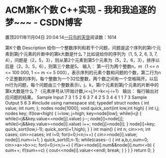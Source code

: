 
# ACM第K个数 C++实现 - 我和我追逐的梦~~~ - CSDN博客


置顶2011年11月04日 20:04:14[一只鸟的天空](https://me.csdn.net/heyongluoyao8)阅读数：1614


第K个数
Description
给你一个整数序列和若干个问题，问题是这个序列的第i个元素到第j个元素的片断中的第k大数是什么？比如说给你的序列为（1, 5, 2, 6, 3, 7, 4），问题是（2，5，3），则从第2个元素到第5个元素为（5，2，6，3），排序以后是（2，3，5，6），则第三个数是5。
输入：
第一行为两个整数n，m（1 <= n <= 100 000, 1 <= m <= 5 000），表示序列的元素个数和问题的个数，第二行为n个正整数的序列，每个整数为一个32位整数，两个数之间有一个空格隔开。以后m行为问题，每个问题由三个整数表示i，j，k，第i个元素到第j个元素的片断中的第k大数是什么？（元素序号从1开始计数,i<=j,1<=k<=j-i+1）
输出：
每行输出对应问题的结果。
Sample Input
7 3
1 5 2 6 3 7 4
2 5 3
4 4 1
1 7 3
Sample Output
5
6
3
\#include<iostream>
using namespace std;
typedef struct nodes
{
int value;
int num;
};
nodes node[1000];
void quick_sort(int low,int high)
{
int i,j;
nodes key;
if(low<high)
{
i=low;
j=high;
key=node[low];
while(i<j)
{
while(i<j&&key.value<=node[j].value) j--;
node[i]=node[j];
while(i<j&&key.value>=node[i].value) i++;
node[j]=node[i];
}
node[i]=key;
quick_sort(low,i-1);
quick_sort(i+1,high);
}
}
int main()
{
int n;
cin>>n;
int cases;
cin>>cases;
int i=0;
for(i=0;i<n;i++)
{
cin>>node[i].value;
node[i].num=i+1;
}
quick_sort(0,n-1);
while(cases--)
{
int a,b,c,sum=0;
cin>>a>>b>>c;
for(i=0;i<n;i++)
{
if(a<=node[i].num&&node[i].num<=b)
{
sum++;
if(sum==c)
{
cout<<node[i].value<<endl;
break;
}
}
}
}
return 0;
}


